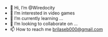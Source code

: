 - 👋 Hi, I’m @Wiredocity
- 👀 I’m interested in video games
- 🌱 I’m currently learning ...
- 💞️ I’m looking to collaborate on ...
- 📫 How to reach me brilaseb000@gmail.com

<!---
Wiredocity/Wiredocity is a ✨ special ✨ repository because its `README.md` (this file) appears on your GitHub profile.
You can click the Preview link to take a look at your changes.
--->
